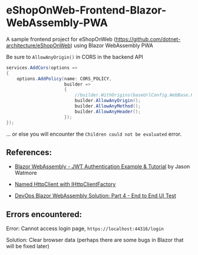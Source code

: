 # eShopOnWeb-Frontend-Blazor-WebAssembly-PWA

A sample frontend project for eShopOnWeb (https://github.com/dotnet-architecture/eShopOnWeb) using Blazor WebAssembly PWA


Be sure to `AllowAnyOrigin()` in CORS in the backend API

``` csharp
services.AddCors(options =>
{
    options.AddPolicy(name: CORS_POLICY,
                      builder =>
                      {
                          //builder.WithOrigins(baseUrlConfig.WebBase.Replace("host.docker.internal", "localhost").TrimEnd('/'));
                          builder.AllowAnyOrigin();
                          builder.AllowAnyMethod();
                          builder.AllowAnyHeader();
                      });
});
```

... or else you will encounter the `Children could not be evaluated` error.


## References:

- [Blazor WebAssembly - JWT Authentication Example & Tutorial](https://jasonwatmore.com/post/2020/08/13/blazor-webassembly-jwt-authentication-example-tutorial) by Jason Watmore

- [Named HttpClient with IHttpClientFactory](https://docs.microsoft.com/en-us/aspnet/core/blazor/call-web-api?view=aspnetcore-3.1#named-httpclient-with-ihttpclientfactory)

- [DevOps Blazor WebAssembly Solution: Part 4 - End to End UI Test](https://dev.to/kenakamu/devops-blazor-webassembly-solution-part-4-end-to-end-ui-test-1b3g)



## Errors encountered:

Error: Cannot access login page, `https://localhost:44316/login`

Solution: Clear browser data (perhaps there are some bugs in Blazor that will be fixed later)
